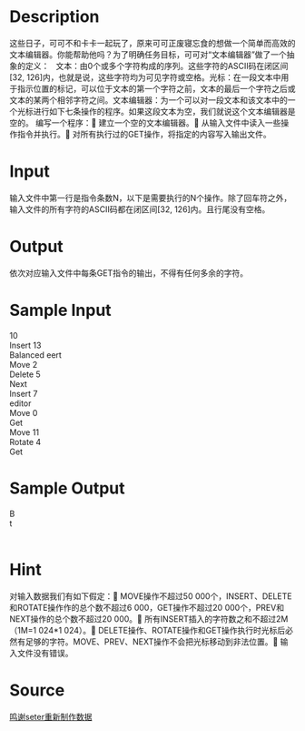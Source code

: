 
# Description

<div class="content"><p>这些日子，可可不和卡卡一起玩了，原来可可正废寝忘食的想做一个简单而高效的文本编辑器。你能帮助他吗？为了明确任务目标，可可对“文本编辑器”做了一个抽象的定义： <img border="0" alt="" src="/source/bzoj/1269/img/aHR0cHM6Ly9seWRzeS5jb20vSnVkZ2VPbmxpbmUvaW1hZ2VzLzEyNjdfMS5qcGc=.jpg"/> <img border="0" alt="" src="/source/bzoj/1269/img/aHR0cHM6Ly9seWRzeS5jb20vSnVkZ2VPbmxpbmUvaW1hZ2VzLzEyNjdfMi5qcGc=.jpg"/> 文本：由0个或多个字符构成的序列。这些字符的ASCII码在闭区间[32, 126]内，也就是说，这些字符均为可见字符或空格。光标：在一段文本中用于指示位置的标记，可以位于文本的第一个字符之前，文本的最后一个字符之后或文本的某两个相邻字符之间。文本编辑器：为一个可以对一段文本和该文本中的一个光标进行如下七条操作的程序。如果这段文本为空，我们就说这个文本编辑器是空的。 编写一个程序： 建立一个空的文本编辑器。 从输入文件中读入一些操作指令并执行。 对所有执行过的GET操作，将指定的内容写入输出文件。</p></div>

# Input

<div class="content"><p>输入文件中第一行是指令条数N，以下是需要执行的N个操作。除了回车符之外，输入文件的所有字符的ASCII码都在闭区间[32, 126]内。且行尾没有空格。</p></div>

# Output

<div class="content"><p>依次对应输入文件中每条GET指令的输出，不得有任何多余的字符。</p></div>

# Sample Input

<div class="content"><span class="sampledata">10<br/>
Insert 13<br/>
Balanced eert<br/>
Move 2<br/>
Delete 5<br/>
Next<br/>
Insert 7<br/>
 editor<br/>
Move 0<br/>
Get<br/>
Move 11<br/>
Rotate 4<br/>
Get<br/>
</span></div>

# Sample Output

<div class="content"><span class="sampledata">B<br/>
t<br/>
<br/>
</span></div>

# Hint

<div class="content"><p></p><p>对输入数据我们有如下假定： MOVE操作不超过50 000个，INSERT、DELETE和ROTATE操作作的总个数不超过6 000，GET操作不超过20 000个，PREV和NEXT操作的总个数不超过20 000。 所有INSERT插入的字符数之和不超过2M（1M=1 024*1 024）。 DELETE操作、ROTATE操作和GET操作执行时光标后必然有足够的字符。MOVE、PREV、NEXT操作不会把光标移动到非法位置。 输入文件没有错误。</p><p></p></div>

# Source

<div class="content"><p><a href="problemset.php?search=鸣谢seter重新制作数据">鸣谢seter重新制作数据</a></p></div>

